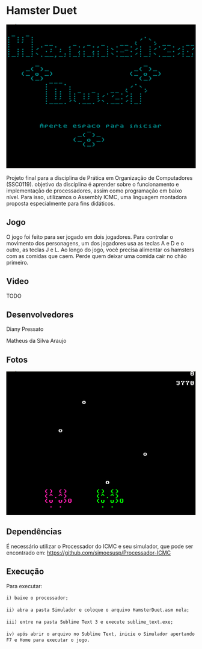 # Hamster Duet

![](Screenshots/Start.png?raw=True)

Projeto final para a disciplina de Prática em Organização de Computadores (SSC0119).  objetivo da disciplina é aprender sobre o funcionamento e implementação de processadores, assim como programação em baixo nível. Para isso, utilizamos o Assembly ICMC, uma linguagem montadora proposta especialmente para fins didáticos.

## Jogo
O jogo foi feito para ser jogado em dois jogadores. Para controlar o movimento dos personagens, um dos jogadores usa as teclas A e D e o outro, as teclas J e L. Ao longo do jogo, você precisa alimentar os hamsters com as comidas que caem. Perde quem deixar uma comida cair no chão primeiro.

## Video
TODO

## Desenvolvedores
Diany Pressato

Matheus da Silva Araujo

## Fotos

![](Screenshots/Gameplay.png?raw=True)


## Dependências
É necessário utilizar o Processador do ICMC e seu simulador, que pode ser encontrado em:
https://github.com/simoesusp/Processador-ICMC


## Execução
Para executar:

    i) baixe o processador;

    ii) abra a pasta Simulador e coloque o arquivo HamsterDuet.asm nela;

    iii) entre na pasta Sublime Text 3 e execute sublime_text.exe;

    iv) após abrir o arquivo no Sublime Text, inicie o Simulador apertando F7 e Home para executar o jogo.
